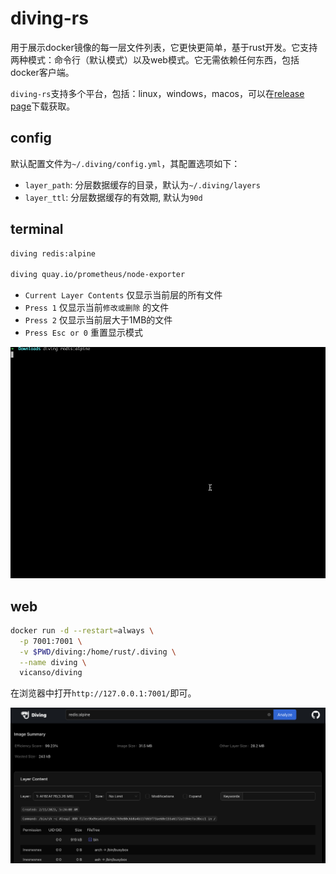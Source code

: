 # diving-rs

用于展示docker镜像的每一层文件列表，它更快更简单，基于rust开发。它支持两种模式：命令行（默认模式）以及web模式。它无需依赖任何东西，包括docker客户端。

`diving-rs`支持多个平台，包括：linux，windows，macos，可以在[release page](https://github.com/vicanso/diving-rs/releases)下载获取。

## config

默认配置文件为`~/.diving/config.yml`，其配置选项如下：

- `layer_path`: 分层数据缓存的目录，默认为`~/.diving/layers`
- `layer_ttl`: 分层数据缓存的有效期, 默认为`90d`

## terminal

```bash
diving redis:alpine

diving quay.io/prometheus/node-exporter
```

- `Current Layer Contents` 仅显示当前层的所有文件
- `Press 1` 仅显示当前`修改或删除` 的文件
- `Press 2` 仅显示当前层大于1MB的文件
- `Press Esc or 0` 重置显示模式 

![](./assets/diving-terminal.gif)

## web

```bash
docker run -d --restart=always \
  -p 7001:7001 \
  -v $PWD/diving:/home/rust/.diving \
  --name diving \
  vicanso/diving
```

在浏览器中打开`http://127.0.0.1:7001/`即可。

![](./assets/diving-web.png)